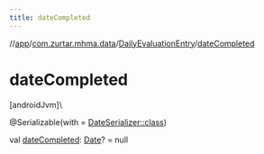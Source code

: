 ```yaml
---
title: dateCompleted
---
```

//[app](../../../index.html)/[com.zurtar.mhma.data](../index.html)/[DailyEvaluationEntry](index.html)/[dateCompleted](date-completed.html)



# dateCompleted



[androidJvm]\




@Serializable(with = [DateSerializer::class](../../com.zurtar.mhma.data.models/-date-serializer/index.html))



val [dateCompleted](date-completed.html): [Date](https://developer.android.com/reference/kotlin/java/util/Date.html)? = null



